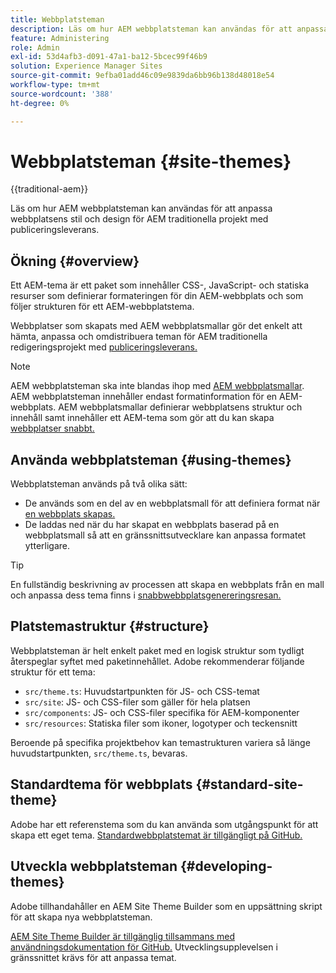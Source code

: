 ```yaml
---
title: Webbplatsteman
description: Läs om hur AEM webbplatsteman kan användas för att anpassa webbplatsens stil och design för AEM traditionella projekt med publiceringsleverans.
feature: Administering
role: Admin
exl-id: 53d4afb3-d091-47a1-ba12-5bcec99f46b9
solution: Experience Manager Sites
source-git-commit: 9efba01add46c09e9839da6bb96b138d48018e54
workflow-type: tm+mt
source-wordcount: '388'
ht-degree: 0%

---
```



# Webbplatsteman {#site-themes}

{{traditional-aem}}

Läs om hur AEM webbplatsteman kan användas för att anpassa webbplatsens stil och design för AEM traditionella projekt med publiceringsleverans.

## Ökning {#overview}

Ett AEM-tema är ett paket som innehåller CSS-, JavaScript- och statiska resurser som definierar formateringen för din AEM-webbplats och som följer strukturen för ett AEM-webbplatstema.

Webbplatser som skapats med AEM webbplatsmallar gör det enkelt att hämta, anpassa och omdistribuera teman för AEM traditionella redigeringsprojekt med [publiceringsleverans.](/help/sites-cloud/authoring/author-publish.md)

>[!NOTE]
>
>AEM webbplatsteman ska inte blandas ihop med [AEM webbplatsmallar](site-templates.md). AEM webbplatsteman innehåller endast formatinformation för en AEM-webbplats. AEM webbplatsmallar definierar webbplatsens struktur och innehåll samt innehåller ett AEM-tema som gör att du kan skapa [webbplatser snabbt.](create-site.md)

## Använda webbplatsteman {#using-themes}

Webbplatsteman används på två olika sätt:

* De används som en del av en webbplatsmall för att definiera format när [en webbplats skapas.](create-site.md)
* De laddas ned när du har skapat en webbplats baserad på en webbplatsmall så att en gränssnittsutvecklare kan anpassa formatet ytterligare.

>[!TIP]
>
>En fullständig beskrivning av processen att skapa en webbplats från en mall och anpassa dess tema finns i [snabbwebbplatsgenereringsresan.](/help/journey-sites/quick-site/overview.md)

## Platstemastruktur {#structure}

Webbplatsteman är helt enkelt paket med en logisk struktur som tydligt återspeglar syftet med paketinnehållet. Adobe rekommenderar följande struktur för ett tema:

* `src/theme.ts`: Huvudstartpunkten för JS- och CSS-temat
* `src/site`: JS- och CSS-filer som gäller för hela platsen
* `src/components`: JS- och CSS-filer specifika för AEM-komponenter
* `src/resources`: Statiska filer som ikoner, logotyper och teckensnitt

Beroende på specifika projektbehov kan temastrukturen variera så länge huvudstartpunkten, `src/theme.ts`, bevaras.

## Standardtema för webbplats {#standard-site-theme}

Adobe har ett referenstema som du kan använda som utgångspunkt för att skapa ett eget tema. [Standardwebbplatstemat är tillgängligt på GitHub.](https://github.com/adobe/aem-site-template-standard/tree/main/theme)

## Utveckla webbplatsteman {#developing-themes}

Adobe tillhandahåller en AEM Site Theme Builder som en uppsättning skript för att skapa nya webbplatsteman.

[AEM Site Theme Builder är tillgänglig tillsammans med användningsdokumentation för GitHub.](https://github.com/adobe/aem-site-theme-builder) Utvecklingsupplevelsen i gränssnittet krävs för att anpassa temat.
